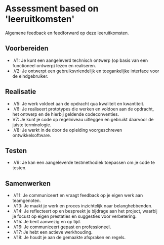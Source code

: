 # Assessment based on 'leeruitkomsten'
Algemene feedback en feedforward op deze leeruitkomsten.

## Voorbereiden
* .V1: Je kunt een aangeleverd technisch ontwerp (op basis van een functioneel ontwerp) lezen en realiseren.
* .V2: Je ontwerpt een gebruiksvriendelijk en toegankelijke interface voor de eindgebruiker.

## Realisatie
* .V5: Je werk voldoet aan de opdracht qua kwaliteit en kwantiteit.
* .V6: Je realiseert prototypes die werken en voldoen aan de opdracht, het ontwerp en de hierbij geldende codeconventies.
* V7: Je kunt je code op regelniveau uitleggen en gebruikt daarvoor de juiste terminologie.
* .V8: Je werkt in de door de opleiding voorgeschreven ontwikkelsoftware.

## Testen
* .V9: Je kan een aangeleverde testmethodiek toepassen om je code te testen.

## Samenwerken
* .V11: Je communiceert en vraagt feedback op je eigen werk aan teamgenoten.
* .V13: Je maakt je werk en proces inzichtelijk naar belanghebbenden.
* .V14: Je reflecteert op en bespreekt je bijdrage aan het project, waarbij je focust op eigen prestaties en suggesties voor verbetering.
* .V15: Je bent aanwezig en op tijd.
* .V16: Je communiceert gepast en professioneel.
* .V17: Je hebt een actieve werkhouding.
* .V18: Je houdt je aan de gemaakte afspraken en regels.
